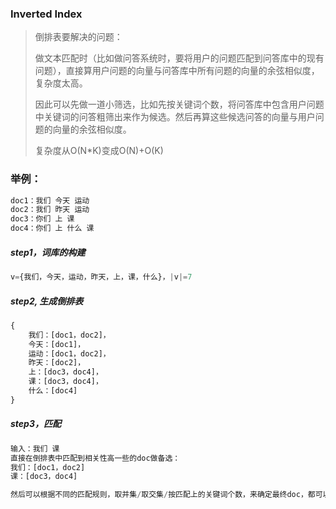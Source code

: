 ### Inverted Index

> 倒排表要解决的问题：
>
> 做文本匹配时（比如做问答系统时，要将用户的问题匹配到问答库中的现有问题），直接算用户问题的向量与问答库中所有问题的向量的余弦相似度，复杂度太高。
>
> 因此可以先做一道小筛选，比如先按关键词个数，将问答库中包含用户问题中关键词的问答粗筛出来作为候选。然后再算这些候选问答的向量与用户问题的向量的余弦相似度。
>
> 复杂度从O(N*K)变成O(N)+O(K)



### 举例：

```python
doc1：我们 今天 运动
doc2：我们 昨天 运动
doc3：你们 上 课
doc4：你们 上 什么 课
```



##### step1，词库的构建

```python
v={我们，今天，运动，昨天，上，课，什么}，|v|=7
```

##### step2, 生成倒排表

```python
{
	我们：[doc1，doc2]，
	今天：[doc1]，
	运动：[doc1，doc2]，
	昨天：[doc2]，
    上：[doc3，doc4]，
    课：[doc3，doc4]，
    什么：[doc4]
}
```

##### step3，匹配

```python
输入：我们 课
直接在倒排表中匹配到相关性高一些的doc做备选：
我们：[doc1，doc2]
课：[doc3，doc4]

然后可以根据不同的匹配规则，取并集/取交集/按匹配上的关键词个数，来确定最终doc，都可以
```



